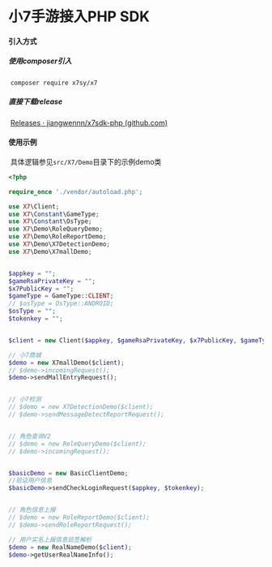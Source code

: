 # 小7手游接入PHP SDK



#### 引入方式

##### 	使用composer引入

​	`composer require x7sy/x7`



##### 直接下载release

​	[Releases · jiangwennn/x7sdk-php (github.com)](https://github.com/jiangwennn/x7sdk-php/releases)



#### 使用示例

​	具体逻辑参见`src/X7/Demo`目录下的示例demo类

```php
<?php

require_once './vendor/autoload.php';

use X7\Client;
use X7\Constant\GameType;
use X7\Constant\OsType;
use X7\Demo\RoleQueryDemo;
use X7\Demo\RoleReportDemo;
use X7\Demo\X7DetectionDemo;
use X7\Demo\X7mallDemo;


$appkey = "";
$gameRsaPrivateKey = "";
$x7PublicKey = "";
$gameType = GameType::CLIENT;
// $osType = OsType::ANDROID;
$osType = "";
$tokenkey = "";


$client = new Client($appkey, $gameRsaPrivateKey, $x7PublicKey, $gameType, $osType);

// 小7商城
$demo = new X7mallDemo($client);
// $demo->incomingRequest();
$demo->sendMallEntryRequest();


// 小7检测
// $demo = new X7DetectionDemo($client);
// $demo->sendMessageDetectReportRequest();


// 角色查询V2
// $demo = new RoleQueryDemo($client);
// $demo->incomingRequest();


$basicDemo = new BasicClientDemo;
//验证用户信息
$basicDemo->sendCheckLoginRequest($appkey, $tokenkey);


// 角色信息上报
// $demo = new RoleReportDemo($client);
// $demo->sendRoleReportRequest();

// 用户实名上报信息验签解析
$demo = new RealNameDemo($client);
$demo->getUserRealNameInfo();
```


